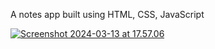 A notes app built using HTML, CSS, JavaScript
<div>
  <a data-flickr-embed="true" href="https://www.flickr.com/photos/186434180@N06/53585504100/" title="Screenshot 2024-03-13 at 17.57.06"><img src="https://live.staticflickr.com/65535/53585504100_a98c59cf79_k.jpg" alt="Screenshot 2024-03-13 at 17.57.06"/></a>
</div>
